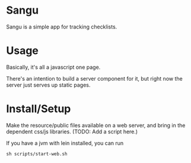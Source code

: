 Sangu
=====
Sangu is a simple app for tracking checklists.

Usage
=====
Basically, it's all a javascript one page.

There's an intention to build a server component for it, but right now the server just serves up static pages.

Install/Setup
=============
Make the resource/public files available on a web server, and bring in the dependent css/js libraries. (TODO: Add a script here.)

If you have a jvm with lein installed, you can run

    sh scripts/start-web.sh

